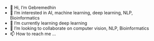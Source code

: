 - 👋 Hi, I’m Gebremedhin
- 👀 I’m interested in AI, machine learning, deep learning, NLP, Bioinformatics
- 🌱 I’m currently learning deep learning
- 💞️ I’m looking to collaborate on computer vision, NLP, Bioinformatics
- 📫 How to reach me ...


<!---
birhaney/birhaney is a ✨ special ✨ repository because its `README.md` (this file) appears on your GitHub profile.
You can click the Preview link to take a look at your changes.
--->
